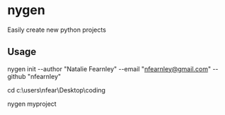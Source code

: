 # nygen

Easily create new python projects

## Usage

nygen init --author "Natalie Fearnley" --email "nfearnley@gmail.com" --github "nfearnley"

cd c:\users\nfear\Desktop\coding

nygen myproject